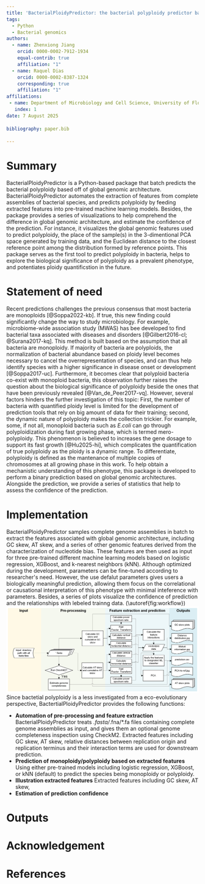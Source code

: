 ```yaml
---
title: 'BacterialPloidyPredictor: the bacterial polyploidy predictor based on complete genomic assemblies'
tags:
  - Python
  - Bacterial genomics
authors:
  - name: Zhenxiong Jiang
    orcid: 0000-0002-7912-1934
    equal-contrib: true
    affiliation: "1"
  - name: Raquel Dias
    orcid: 0000-0002-8387-1324
    corresponding: true
    affiliation: "1"
affiliations:
 - name: Department of Microbiology and Cell Science, University of Florida, Gainesville, Florida, 32611, USA
   index: 1
date: 7 August 2025

bibliography: paper.bib

---
```


# Summary
BacterialPloidyPredictor is a Python-based package that batch predicts the bacterial polyploidy based off of global genomic architecture. BacterialPloidyPredictor automates the extraction of features from complete assemblies of bacterial species, and predicts polyploidy by feeding extracted features into pre-trained machine learning models. Besides, the package provides a series of visualizations to help comprehend the difference in global genomic architecture, and estimate the confidence of the prediction. For instance, it visualizes the global genomic features used to predict polyploidy, the place of the sample(s) in the 3-dimentional PCA space generated by training data, and the Euclidean distance to the closest reference point among the distribution formed by reference points. This package serves as the first tool to predict polyploidy in bacteria, helps to explore the biological significance of polyploidy as a prevalent phenotype, and potentiates ploidy quantificstion in the future. 

# Statement of need
Recent predictions challenges the previous consensus that most bacteria are monoploids [@Soppa2022-kb]. If true, this new finding could significantly change the way to study microbiology. For example, microbiome-wide association study (MWAS) has bee developed to find bacterial taxa associated with diseases and disorders [@Gilbert2016-cl; @Surana2017-kq]. This method is built based on the assumption that all bacteria are monoploidy. If majority of bacteria are polyploids, the normalization of bacterial abundance based on ploidy level becomes necessary to cancel the overrepresentation of species, and can thus help identify species with a higher significance in disease onset or development [@Soppa2017-uc]. Furthermore, it becomes clear that polyploid bacteria co-exist with monoploid bacteria, this observation further raises the question about the biological significance of polyploidy beside the ones that have been previously revealed [@Van_de_Peer2017-vq]. However, several factors hinders the further investigation of this topic: First, the number of bacteria with quantified ploidy level is limited for the development of prediction tools that rely on big amount of data for their training; second, the dynamic nature of polyploidy makes the collection trickier. For example, some, if not all, monoploid bacteria such as *E.coli* can go through polyploidization during fast growing phase, which is termed mero-polyploidy. This phenomenon is believed to increases the gene dosage to support its fast growth [@Hu2025-hi], which complicates the quantification of true polyploidy as the ploidy is a dynamic range. To differentiate, polyploidy is defined as the mantenance of multiple copies of chromosomes at all growing phase in this work. To help obtain a mechanistic understanding of this phenotype, this package is developed to perform a binary prediction based on global genomic architectures. Alongside the prediction, we provide a series of statistics that help to assess the confidence of the prediction.  

# Implementation
BacterialPloidyPredictor samples complete genome assemblies in batch to extract the features associated with global genomic architecture, including GC skew, AT skew, and a series of other genomic features derived from the characterization of nucleotide bias. These features are then used as input for three pre-trained different machine learning models based on logistic regression, XGBoost, and k-nearest neighbors (kNN). Although optimized during the development, parameters can be fine-tuned according to researcher's need. However, the use defalut parameters gives users a biologically meaningful prediction, allowing them focus on the correlational or causational interpretation of this phenotype with minimal inteference with parameters. Besides, a series of plots visualize the confidence of prediction and the relationships with lebeled trainng data. (\autoref{fig:workflow})
![BacterialPloidyPredictor.\label{fig:workflow}](figures/BacterialPloidyPredictor-flowchart.png)
Since bactetial polyploidy is a less investigated from a eco-evolutionary perspective, BactertialPloidyPredictor provides the following functions:
- **Automation of pre-processing and feature extraction**
  BacterialPloidyPredictor treats *.fasta/*.fna/*.fa files containing complete genome assemblies as input, and gives them an optional genome completeness inspection using CheckM2. Extracted features including GC skew, AT skew, relative distances between replication origin and replication terminus and their interaction terms are used for downstream prediction.
- **Prediction of monoploidy/polyploidy based on extracted features**
  Using either pre-trained models including logistic regression, XGBoost, or kNN (default) to predict the species being monoploidy or polyploidy.
- **Illustration extracted features**
  Extracted features including GC skew, AT skew, 
- **Estimation of prediction confidence**

# Outputs

# Acknowledgement

# References
